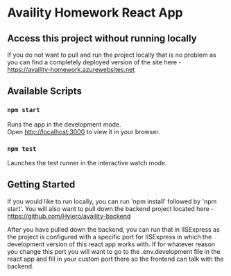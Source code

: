 # Availity Homework React App 

## Access this project without running locally
If you do not want to pull and run the project locally that is no problem as you can find a completely deployed version of the site here - https://availity-homework.azurewebsites.net

## Available Scripts

### `npm start`

Runs the app in the development mode.\
Open [http://localhost:3000](http://localhost:3000) to view it in your browser.

### `npm test`

Launches the test runner in the interactive watch mode.

## Getting Started

If you would like to run locally, you can run 'npm install' followed by 'npm start'. You will also want to pull down the backend project located here - https://github.com/Hyiero/availity-backend 

After you have pulled down the backend, you can run that in IISExpress as the project is configured with a specific port for IISExpress in which the development version of this react app works with. If for whatever reason you change this port you will want to go to the .env.development file in the react app and fill in your custom port there so the frontend can talk with the backend.
